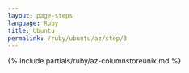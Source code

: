 ```yaml
---
layout: page-steps
language: Ruby
title: Ubuntu
permalink: /ruby/ubuntu/az/step/3
---
```


{% include partials/ruby/az-columnstoreunix.md %}
